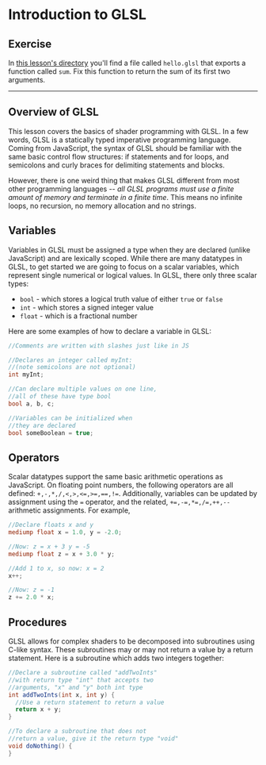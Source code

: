 # Introduction to GLSL

## Exercise

In <a href="/open/01-intro-1" target="_blank">this lesson's directory</a> you'll
find a file called `hello.glsl` that exports a function called `sum`. Fix this
function to return the sum of its first two arguments.

***

## Overview of GLSL

This lesson covers the basics of shader programming with GLSL. In a few words, GLSL is a statically typed imperative programming language. Coming from JavaScript, the syntax of GLSL should be familiar with the same basic control flow structures: if statements and for loops, and semicolons and curly braces for delimiting statements and blocks.

However, there is one weird thing that makes GLSL different from most other programming languages -- *all GLSL programs must use a finite amount of memory and terminate in a finite time*.  This means no infinite loops, no recursion, no memory allocation and no strings.

## Variables

Variables in GLSL must be assigned a type when they are declared (unlike JavaScript) and are lexically scoped. While there are many datatypes in GLSL, to get started we are going to focus on a scalar variables, which represent single numerical or logical values. In GLSL, there only three scalar types:

* `bool` - which stores a logical truth value of either `true` or `false`
* `int` - which stores a signed integer value
* `float` - which is a fractional number

Here are some examples of how to declare a variable in GLSL:

```glsl
//Comments are written with slashes just like in JS

//Declares an integer called myInt:
//(note semicolons are not optional)
int myInt;

//Can declare multiple values on one line,
//all of these have type bool
bool a, b, c;

//Variables can be initialized when
//they are declared
bool someBoolean = true;
```

## Operators

Scalar datatypes support the same basic arithmetic operations as JavaScript.  On floating point numbers, the following operators are all defined: `+,-,*,/,<,>,<=,>=,==,!=`.  Additionally, variables can be updated by assignment using the `=` operator, and the related, `+=,-=,*=,/=,++,--` arithmetic assignments.  For example,

```glsl
//Declare floats x and y
mediump float x = 1.0, y = -2.0;

//Now: z = x + 3 y = -5
mediump float z = x + 3.0 * y;

//Add 1 to x, so now: x = 2
x++;  

//Now: z = -1
z += 2.0 * x;
```

## Procedures

GLSL allows for complex shaders to be decomposed into subroutines using C-like syntax. These subroutines may or may not return a value by a return statement.  Here is a subroutine which adds two integers together:

```glsl
//Declare a subroutine called "addTwoInts"
//with return type "int" that accepts two
//arguments, "x" and "y" both int type
int addTwoInts(int x, int y) {
  //Use a return statement to return a value
  return x + y;
}

//To declare a subroutine that does not
//return a value, give it the return type "void"
void doNothing() {
}
```
